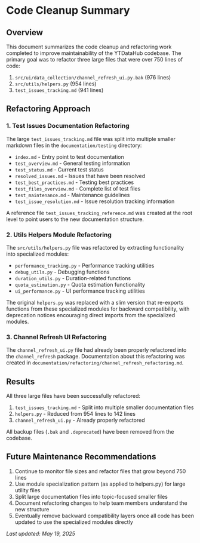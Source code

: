 # Code Cleanup Summary

## Overview

This document summarizes the code cleanup and refactoring work completed to improve maintainability of the YTDataHub codebase. The primary goal was to refactor three large files that were over 750 lines of code:

1. `src/ui/data_collection/channel_refresh_ui.py.bak` (976 lines)
2. `src/utils/helpers.py` (954 lines)
3. `test_issues_tracking.md` (941 lines)

## Refactoring Approach

### 1. Test Issues Documentation Refactoring

The large `test_issues_tracking.md` file was split into multiple smaller markdown files in the `documentation/testing` directory:

- `index.md` - Entry point to test documentation
- `test_overview.md` - General testing information
- `test_status.md` - Current test status
- `resolved_issues.md` - Issues that have been resolved
- `test_best_practices.md` - Testing best practices
- `test_files_overview.md` - Complete list of test files
- `test_maintenance.md` - Maintenance guidelines
- `test_issue_resolution.md` - Issue resolution tracking information

A reference file `test_issues_tracking_reference.md` was created at the root level to point users to the new documentation structure.

### 2. Utils Helpers Module Refactoring

The `src/utils/helpers.py` file was refactored by extracting functionality into specialized modules:

- `performance_tracking.py` - Performance tracking utilities
- `debug_utils.py` - Debugging functions
- `duration_utils.py` - Duration-related functions
- `quota_estimation.py` - Quota estimation functionality
- `ui_performance.py` - UI performance tracking utilities

The original `helpers.py` was replaced with a slim version that re-exports functions from these specialized modules for backward compatibility, with deprecation notices encouraging direct imports from the specialized modules.

### 3. Channel Refresh UI Refactoring

The `channel_refresh_ui.py` file had already been properly refactored into the `channel_refresh` package. Documentation about this refactoring was created in `documentation/refactoring/channel_refresh_refactoring.md`.

## Results

All three large files have been successfully refactored:

1. `test_issues_tracking.md` - Split into multiple smaller documentation files
2. `helpers.py` - Reduced from 954 lines to 142 lines
3. `channel_refresh_ui.py` - Already properly refactored

All backup files (`.bak` and `.deprecated`) have been removed from the codebase.

## Future Maintenance Recommendations

1. Continue to monitor file sizes and refactor files that grow beyond 750 lines
2. Use module specialization pattern (as applied to helpers.py) for large utility files
3. Split large documentation files into topic-focused smaller files
4. Document refactoring changes to help team members understand the new structure
5. Eventually remove backward compatibility layers once all code has been updated to use the specialized modules directly

_Last updated: May 19, 2025_
